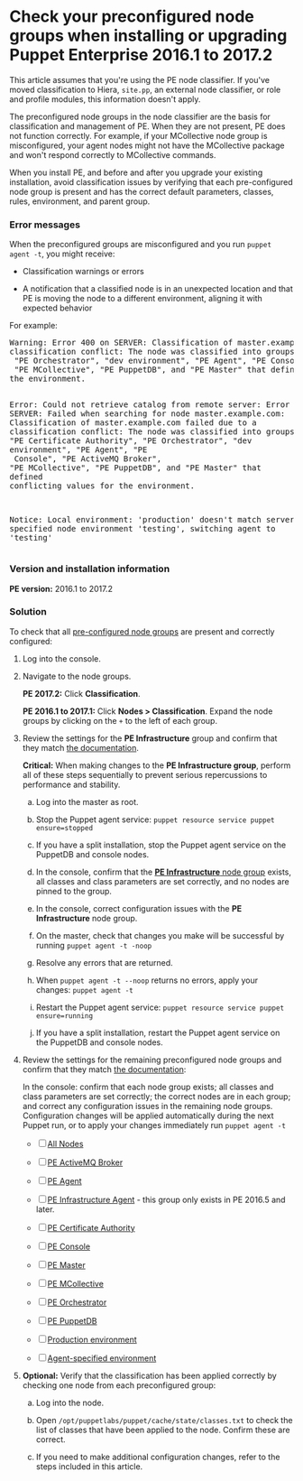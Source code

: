 # Check your preconfigured node groups when installing or upgrading Puppet Enterprise 2016.1 to 2017.2
<p>This article assumes that you're using the PE node classifier. If you've moved classification to Hiera, <code>site.pp</code>, an external node classifier, or role and profile modules, this information doesn't apply.</p>
<p>The preconfigured node groups in the node classifier are the basis for classification and management of PE. When they are not present, PE does not function correctly. For example, if your MCollective node group is misconfigured, your agent nodes might not have the MCollective package and won't respond correctly to MCollective commands.</p>
<p>When you install PE, and before and after you upgrade your existing installation, avoid classification issues by verifying that each pre-configured node group is present and has the correct default parameters, classes, rules, environment, and parent group.</p>
<h3 id="error-messages">Error messages</h3>
<p>When the preconfigured groups are misconfigured and you run <code>puppet agent -t</code>, you might receive:</p>
<ul>
<li>
<p>Classification warnings or errors</p>
</li>
<li>
<p>A notification that a classified node is in an unexpected location and that PE is moving the node to a different environment, aligning it with expected behavior</p>
</li>
</ul>
<p>For example:</p>
<pre>Warning: Error 400 on SERVER: Classification of master.example.com failed due to a <wbr></wbr>classification conflict: The node was classified into groups named "PE Certificate Authority",<wbr></wbr> "PE Orchestrator", "dev environment", "PE Agent", "PE Console", "PE ActiveMQ Broker",<wbr></wbr> "PE MCollective", "PE PuppetDB", and "PE Master" that defined conflicting values for <wbr></wbr>the environment.

Error: Could not retrieve catalog from remote server: Error 400 on SERVER: Failed when <wbr></wbr>searching for node master.example.com: Classification of master.example.com failed due to <wbr></wbr>a classification conflict: The node was classified into groups named <wbr></wbr>"PE Certificate Authority", "PE Orchestrator", "dev environment", "PE Agent", "PE<wbr></wbr> Console", "PE ActiveMQ Broker", "PE MCollective", "PE PuppetDB", and "PE Master" that <wbr></wbr>defined conflicting values for the environment.

Notice: Local environment: 'production' doesn't match server specified node <wbr></wbr>environment 'testing', switching agent to 'testing'</pre>
<h3 id="version-and-installation-information">Version and installation information</h3>
<p><strong>PE version:</strong> 2016.1 to 2017.2</p>
<h3 id="solution">Solution</h3>
<p>To check that all <a href="https://github.com/puppetlabs/docs-archive/blob/main/pe/2017.2/console_classes_groups_preconfigured_groups.md">pre-configured node groups</a> are present and correctly configured:</p>
<ol style="list-style-type: decimal;">
<li>
<p>Log into the console.</p>
</li>
<li>
<p>Navigate to the node groups.</p>
<p><strong>PE 2017.2:</strong> Click <strong>Classification</strong>.</p>
<p><strong>PE 2016.1 to 2017.1:</strong> Click <strong>Nodes &gt; Classification</strong>. Expand the node groups by clicking on the <code>+</code> to the left of each group.</p>
</li>
<li>
<p>Review the settings for the <strong>PE Infrastructure</strong> group and confirm that they match <a href="https://github.com/puppetlabs/docs-archive/blob/main/pe/2017.2/console_classes_groups_preconfigured_groups.md#the-pe-infrastructure-node-group">the documentation</a>.</p>
<p><strong>Critical:</strong> When making changes to the <strong>PE Infrastructure group</strong>, perform all of these steps sequentially to prevent serious repercussions to performance and stability.</p>
<ol style="list-style-type: lower-alpha;">
<li>
<p>Log into the master as root.</p>
</li>
<li>
<p>Stop the Puppet agent service: <code>puppet resource service puppet ensure=stopped</code></p>
</li>
<li>
<p>If you have a split installation, stop the Puppet agent service on the PuppetDB and console nodes.</p>
</li>
<li>
<p>In the console, confirm that the <a href="https://github.com/puppetlabs/docs-archive/blob/main/pe/2017.2/console_classes_groups_preconfigured_groups.md#the-pe-infrastructure-node-group"><strong>PE Infrastructure</strong> node group</a> exists, all classes and class parameters are set correctly, and no nodes are pinned to the group.</p>
</li>
<li>
<p>In the console, correct configuration issues with the <strong>PE Infrastructure</strong> node group.</p>
</li>
<li>
<p>On the master, check that changes you make will be successful by running <code>puppet agent -t -noop</code></p>
</li>
<li>
<p>Resolve any errors that are returned.</p>
</li>
<li>
<p>When <code>puppet agent -t --noop</code> returns no errors, apply your changes: <code>puppet agent -t</code></p>
</li>
<li>
<p>Restart the Puppet agent service: <code>puppet resource service puppet ensure=running</code></p>
</li>
<li>
<p>If you have a split installation, restart the Puppet agent service on the PuppetDB and console nodes.</p>
</li>
</ol>
</li>
<li>
<p>Review the settings for the remaining preconfigured node groups and confirm that they match <a href="https://github.com/puppetlabs/docs-archive/blob/main/pe/2017.2/console_classes_groups_preconfigured_groups.md">the documentation</a>:</p>
<p>In the console: confirm that each node group exists; all classes and class parameters are set correctly; the correct nodes are in each group; and correct any configuration issues in the remaining node groups. Configuration changes will be applied automatically during the next Puppet run, or to apply your changes immediately run <code>puppet agent -t</code></p>
<ul>
<li>
<p><input id="checkBox" type="checkbox"><a href="https://github.com/puppetlabs/docs-archive/blob/main/pe/2017.2/console_classes_groups_preconfigured_groups.md#the-all-nodes-node-group">All Nodes</a></p>
</li>
<li>
<p><input id="checkBox" type="checkbox"><a href="https://github.com/puppetlabs/docs-archive/blob/main/pe/2017.2/console_classes_groups_preconfigured_groups.md#the-pe-activemq-broker-node-group">PE ActiveMQ Broker</a></p>
</li>
<li>
<p><input id="checkBox" type="checkbox"><a href="https://github.com/puppetlabs/docs-archive/blob/main/pe/2017.2/console_classes_groups_preconfigured_groups.md#the-pe-agent-node-group">PE Agent</a></p>
</li>
<li>
<p><input id="checkBox" type="checkbox"><a href="https://github.com/puppetlabs/docs-archive/blob/main/pe/2017.2/console_classes_groups_preconfigured_groups.md#the-pe-infrastructure-agent-node-group">PE Infrastructure Agent</a> - this group only exists in PE 2016.5 and later.</p>
</li>
<li>
<p><input id="checkBox" type="checkbox"><a href="https://github.com/puppetlabs/docs-archive/blob/main/pe/2017.2/console_classes_groups_preconfigured_groups.md#the-pe-certificate-authority-node-group">PE Certificate Authority</a></p>
</li>
<li>
<p><input id="checkBox" type="checkbox"><a href="https://github.com/puppetlabs/docs-archive/blob/main/pe/2017.2/console_classes_groups_preconfigured_groups.md#the-pe-console-node-group">PE Console</a></p>
</li>
<li>
<p><input id="checkBox" type="checkbox"><a href="https://github.com/puppetlabs/docs-archive/blob/main/pe/2017.2/console_classes_groups_preconfigured_groups.md#the-pe-master-node-group">PE Master</a></p>
</li>
<li>
<p><input id="checkBox" type="checkbox"><a href="https://github.com/puppetlabs/docs-archive/blob/main/pe/2017.2/console_classes_groups_preconfigured_groups.md#the-pe-mcollective-node-group">PE MCollective</a></p>
</li>
<li>
<p><input id="checkBox" type="checkbox"><a href="https://github.com/puppetlabs/docs-archive/blob/main/pe/2017.2/console_classes_groups_preconfigured_groups.md#the-pe-orchestrator-node-group">PE Orchestrator</a></p>
</li>
<li>
<p><input id="checkBox" type="checkbox"><a href="https://github.com/puppetlabs/docs-archive/blob/main/pe/2017.2/console_classes_groups_preconfigured_groups.md#the-pe-puppetdb-node-group">PE PuppetDB</a></p>
</li>
<li>
<p><input id="checkBox" type="checkbox"><a href="https://github.com/puppetlabs/docs-archive/blob/main/pe/2017.2/console_classes_groups_preconfigured_groups.md#the-production-environment-node-group">Production environment</a></p>
</li>
<li>
<p><input id="checkBox" type="checkbox"><a href="https://github.com/puppetlabs/docs-archive/blob/main/pe/2017.2/console_classes_groups_preconfigured_groups.md#the-agent-specified-environment-node-group">Agent-specified environment</a></p>
</li>
</ul>
</li>
<li>
<p><strong>Optional:</strong> Verify that the classification has been applied correctly by checking one node from each preconfigured group:</p>
<ol style="list-style-type: lower-alpha;">
<li>
<p>Log into the node.</p>
</li>
<li>
<p>Open <code>/opt/puppetlabs/puppet/cache/state/classes.txt</code> to check the list of classes that have been applied to the node. Confirm these are correct.</p>
</li>
<li>
<p>If you need to make additional configuration changes, refer to the steps included in this article.</p>
</li>
</ol>
</li>
</ol>
